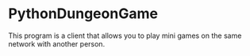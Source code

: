 # PythonDungeonGame
This program is a client that allows you to play mini games on the same network with another person. 
